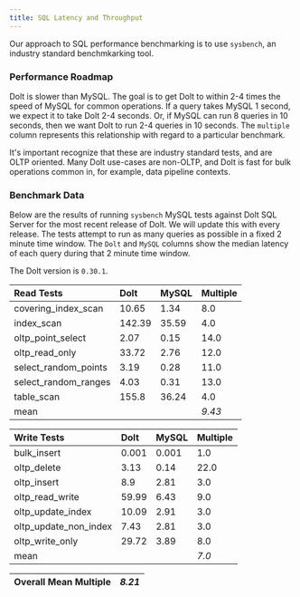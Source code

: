 ```yaml
---
title: SQL Latency and Throughput
---
```


Our approach to SQL performance benchmarking is to use `sysbench`, an
industry standard benchmkarking tool.

### Performance Roadmap

Dolt is slower than MySQL. The goal is to get Dolt to within 2-4 times
the speed of MySQL for common operations. If a query takes MySQL 1
second, we expect it to take Dolt 2-4 seconds. Or, if MySQL can run 8
queries in 10 seconds, then we want Dolt to run 2-4 queries in 10
seconds. The `multiple` column represents this relationship with
regard to a particular benchmark.

It's important recognize that these are industry standard tests, and
are OLTP oriented. Many Dolt use-cases are non-OLTP, and Dolt is fast
for bulk operations common in, for example, data pipeline contexts.

### Benchmark Data

Below are the results of running `sysbench` MySQL tests against Dolt
SQL Server for the most recent release of Dolt. We will update this
with every release. The tests attempt to run as many queries as
possible in a fixed 2 minute time window. The `Dolt` and `MySQL`
columns show the median latency of each query during that 2 minute
time window.

The Dolt version is `0.30.1`.

| Read Tests | Dolt | MySQL | Multiple |
| :--- | :--- | :--- | :--- |
| covering\_index\_scan | 10.65 | 1.34 | 8.0 |
| index\_scan | 142.39 | 35.59 | 4.0 |
| oltp\_point\_select | 2.07 | 0.15 | 14.0 |
| oltp\_read\_only | 33.72 | 2.76 | 12.0 |
| select\_random\_points | 3.19 | 0.28 | 11.0 |
| select\_random\_ranges | 4.03 | 0.31 | 13.0 |
| table\_scan | 155.8 | 36.24 | 4.0 |
| mean |  |  | _9.43_ |

| Write Tests | Dolt | MySQL | Multiple |
| :--- | :--- | :--- | :--- |
| bulk\_insert | 0.001 | 0.001 | 1.0 |
| oltp\_delete | 3.13 | 0.14 | 22.0 |
| oltp\_insert | 8.9 | 2.81 | 3.0 |
| oltp\_read\_write | 59.99 | 6.43 | 9.0 |
| oltp\_update\_index | 10.09 | 2.91 | 3.0 |
| oltp\_update\_non\_index | 7.43 | 2.81 | 3.0 |
| oltp\_write\_only | 29.72 | 3.89 | 8.0 |
| mean |  |  | _7.0_ |

| Overall Mean Multiple | _8.21_ |
| :--- | :--- |
<br/>
